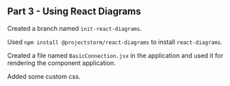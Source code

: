 ## Part 3 - Using React Diagrams


Created a branch named `init-react-diagrams`.

Used `npm install @projectstorm/react-diagrams` to install `react-diagrams`.

Created a file named `BasicConnection.jsx` in the application and used it for rendering the component application.

Added some custom css.